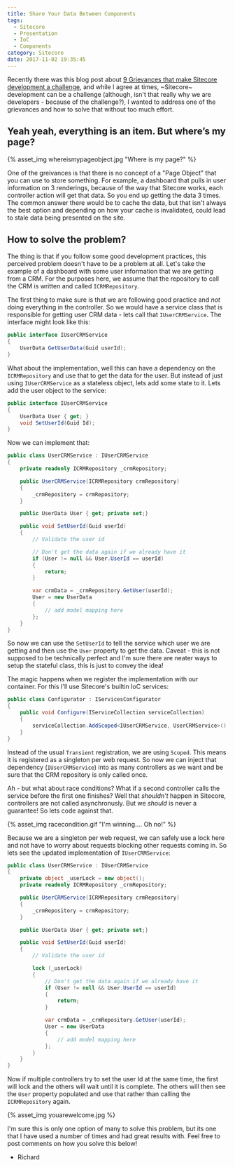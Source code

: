 ```yaml
---
title: Share Your Data Between Components
tags:
  - Sitecore
  - Presentation
  - IoC
  - Components
category: Sitecore
date: 2017-11-02 19:35:45
---
```


Recently there was this blog post about [9 Grievances that make Sitecore development a challenge](https://blog.saberkarmous.nl/2017/11/nine-grievances-that-make-sitecore-a-challenge/), and while I agree at times, ~Sitecore~ development can be a challenge (although, isn't that really why we are developers - because of the challenge?), I wanted to address one of the grievances and how to solve that without too much effort.

## Yeah yeah, everything is an item. But where’s my page?

{% asset_img whereismypageobject.jpg "Where is my page?" %}

One of the greivances is that there is no concept of a "Page Object" that you can use to store something. For example, a dashboard that pulls in user information on 3 renderings, because of the way that Sitecore works, each controller action will get that data. So you end up getting the data 3 times. The common answer there would be to cache the data, but that isn't always the best option and depending on how your cache is invalidated, could lead to stale data being presented on the site.

## How to solve the problem?

The thing is that if you follow some good development practices, this perceived problem doesn't have to be a problem at all. Let's take the example of a dashboard with some user information that we are getting from a CRM. For the purposes here, we assume that the repository to call the CRM is written and called `ICRMRepository`.

The first thing to make sure is that we are following good practice and *not* doing everything in the controller. So we would have a service class that is responsible for getting user CRM data - lets call that `IUserCRMService`. The interface might look like this:

```csharp
public interface IUserCRMService
{
    UserData GetUserData(Guid userId);
}
```

What about the implementation, well this can have a dependency on the `ICRMRepository` and use that to get the data for the user. But instead of just using `IUserCRMService` as a stateless object, lets add some state to it. Lets add the user object to the service:

```csharp
public interface IUserCRMService
{
    UserData User { get; }
    void SetUserId(Guid Id);
}
```

Now we can implement that:

```csharp
public class UserCRMService : IUserCRMService
{
    private readonly ICRMRepository _crmRepository;

    public UserCRMService(ICRMRepository crmRepository)
    {
        _crmRepository = crmRepository;
    }

    public UserData User { get; private set;}

    public void SetUserId(Guid userId)
    {
        // Validate the user id

        // Don't get the data again if we already have it
        if (User != null && User.UserId == userId)
        {
            return;
        }

        var crmData = _crmRepository.GetUser(userId);
        User = new UserData
        {
            // add model mapping here
        };
    }
}
```

So now we can use the `SetUserId` to tell the service which user we are getting and then use the `User` property to get the data. Caveat - this is not supposed to be technically perfect and I'm sure there are neater ways to setup the stateful class, this is just to convey the idea!

The magic happens when we register the implementation with our container. For this I'll use Sitecore's builtin IoC services:

```csharp
public class Configurator : IServicesConfigurator
{
    public void Configure(IServiceCollection serviceCollection)
    {
        serviceCollection.AddScoped<IUserCRMService, UserCRMService>();
    }
}
```

Instead of the usual `Transient` registration, we are using `Scoped`. This means it is registered as a singleton per web request. So now we can inject that dependency (`IUserCRMService`) into as many controllers as we want and be sure that the CRM repository is only called once.

Ah - but what about race conditions? What if a second controller calls the service before the first one finishes? Well that _shouldn't_ happen in Sitecore, controllers are not called asynchronusly. But we _should_ is never a guarantee! So lets code against that.

{% asset_img racecondition.gif "I'm winning.... Oh no!" %}

Because we are a singleton per web request, we can safely use a lock here and not have to worry about requests blocking other requests coming in. So lets see the updated implementation of `IUserCRMService`:

```csharp
public class UserCRMService : IUserCRMService
{
    private object _userLock = new object();
    private readonly ICRMRepository _crmRepository;

    public UserCRMService(ICRMRepository crmRepository)
    {
        _crmRepository = crmRepository;
    }

    public UserData User { get; private set;}

    public void SetUserId(Guid userId)
    {
        // Validate the user id

        lock (_userLock)
        {
            // Don't get the data again if we already have it
            if (User != null && User.UserId == userId)
            {
                return;
            }

            var crmData = _crmRepository.GetUser(userId);
            User = new UserData
            {
                // add model mapping here
            };
        }
    }
}
```

Now if multiple controllers try to set the user Id at the same time, the first will lock and the others will wait until it is complete. The others will then see the `User` property populated and use that rather than calling the `ICRMRepository` again.

{% asset_img youarewelcome.jpg %}

I'm sure this is only one option of many to solve this problem, but its one that I have used a number of times and had great results with. Feel free to post comments on how you solve this below!

- Richard